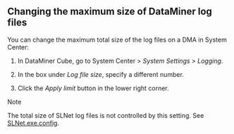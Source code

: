 ## Changing the maximum size of DataMiner log files

You can change the maximum total size of the log files on a DMA in System Center:

1. In DataMiner Cube, go to System Center \> *System Settings \> Logging*.

2. In the box under *Log file size*, specify a different number.

3. Click the *Apply limit* button in the lower right corner.

> [!NOTE]
> The total size of SLNet log files is not controlled by this setting. See [SLNet.exe.config](../../part_7/SkylineDataminerFolder/SLNet_exe_config.md#slnetexeconfig).
